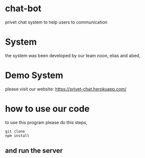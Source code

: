 # chat-bot
privet chat system to help users to communication 

# System
the system was been developed by our team noon, elias and abed,

# Demo System
please visit our website: https://privet-chat.herokuapp.com/

# how to use our code
to use this program please do this steps,

    git clone 
    npm install

## and run the server 
